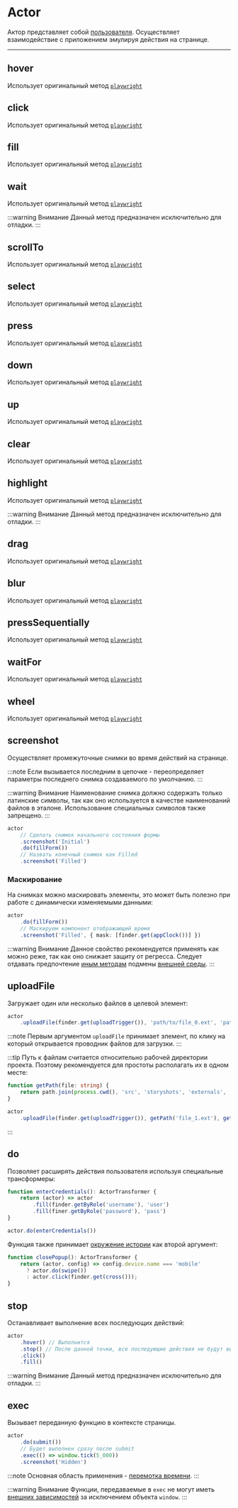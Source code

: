 # Actor

Актор представляет собой [пользователя](/specification/requirements/user). Осуществляет взаимодействие с приложением эмулируя действия на странице.

---

## hover

Использует оригинальный метод [`playwright`](https://playwright.dev/docs/api/class-locator#locator-hover)

## click

Использует оригинальный метод [`playwright`](https://playwright.dev/docs/api/class-locator#locator-click)

## fill

Использует оригинальный метод [`playwright`](https://playwright.dev/docs/api/class-locator#locator-fill)

## wait

Использует оригинальный метод [`playwright`](https://playwright.dev/docs/api/class-frame#frame-wait-for-timeout)

:::warning Внимание
Данный метод предназначен исключительно для отладки.
:::

## scrollTo

Использует оригинальный метод
[`playwright`](https://playwright.dev/docs/api/class-locator#locator-scroll-into-view-if-needed)

## select

Использует оригинальный метод [`playwright`](https://playwright.dev/docs/api/class-locator#locator-select-option)

## press

Использует оригинальный метод [`playwright`](https://playwright.dev/docs/api/class-keyboard#keyboard-press)

## down

Использует оригинальный метод [`playwright`](https://playwright.dev/docs/api/class-keyboard#keyboard-down)

## up

Использует оригинальный метод [`playwright`](https://playwright.dev/docs/api/class-keyboard#keyboard-up)

## clear

Использует оригинальный метод [`playwright`](https://playwright.dev/docs/api/class-locator#locator-clear)

## highlight

Использует оригинальный метод [`playwright`](https://playwright.dev/docs/api/class-locator#locator-highlight)

:::warning Внимание
Данный метод предназначен исключительно для отладки.
:::

## drag

Использует оригинальный метод [`playwright`](https://playwright.dev/docs/api/class-locator#locator-drag-to)

## blur

Использует оригинальный метод [`playwright`](https://playwright.dev/docs/api/class-locator#locator-blur)

## pressSequentially

Использует оригинальный метод [`playwright`](https://playwright.dev/docs/api/class-locator#locator-press-sequentially)

## waitFor

Использует оригинальный метод [`playwright`](https://playwright.dev/docs/api/class-locator#locator-wait-for)

## wheel

Использует оригинальный метод [`playwright`](https://playwright.dev/docs/api/class-mouse#mouse-wheel)

## screenshot

Осуществляет промежуточные снимки во время действий на странице.

:::note
Если вызывается последним в цепочке - переопределяет параметры последнего снимка создаваемого по умолчанию.
:::

:::warning Внимание
Наименование снимка должно содержать только латинские символы, так как оно используется в качестве наименований файлов в
эталоне. Использование специальных символов также запрещено.
:::

```ts
actor
    // Сделать снимок начального состояния формы
    .screenshot('Initial')
    .do(fillForm())
    // Назвать конечный снимок как Filled
    .screenshot('Filled')
```

### Маскирование

На снимках можно маскировать элементы, это может быть полезно при работе с динамически изменяемыми данными:

```ts
actor
    .do(fillForm())
    // Маскируем компонент отображающий время
    .screenshot('Filled', { mask: [finder.get(appClock())] })
```

:::warning Внимание
Данное свойство рекомендуется применять как можно реже, так как оно снижает защиту от регресса. Следует отдавать
предпочтение [иным методам](/patterns/replace) подмены [внешней среды](/specification/requirements/env).
:::

## uploadFile

Загружает один или несколько файлов в целевой элемент:

```ts
actor
    .uploadFile(finder.get(uploadTrigger()), 'path/to/file_0.ext', 'path/to/file_1.ext')
```

:::note
Первым аргументом `uploadFile` принимает элемент, по клику на который открывается проводник файлов для загрузки.
:::

:::tip
Путь к файлам считается относительно рабочей директории проекта. Поэтому рекомендуется для простоты располагать их в
одном месте:

```ts
function getPath(file: string) {
    return path.join(process.cwd(), 'src', 'storyshots', 'externals', 'stub-files', file);
}

actor
    .uploadFile(finder.get(uploadTrigger()), getPath('file_1.ext'), getPath('file_2.ext'))
```

:::

## do

Позволяет расширять действия пользователя используя специальные трансформеры:

```ts
function enterCredentials(): ActorTransformer {
    return (actor) => actor
        .fill(finder.getByRole('username'), 'user')
        .fill(finer.getByRole('password'), 'pass')
}

actor.do(enterCredentials())
```

Функция также принимает [окружение истории](/API/story-elements/story-config) как второй аргумент:

```ts
function closePopup(): ActorTransformer {
    return (actor, config) => config.device.name === 'mobile'
      ? actor.do(swipe())
      : actor.click(finder.get(cross()));
}
```

## stop

Останавливает выполнение всех последующих действий:

```ts
actor
    .hover() // Выполнится
    .stop() // После данной точки, все последующие действия не будут выполнены
    .click()
    .fill()
```

:::warning Внимание
Данный метод предназначен исключительно для отладки.
:::

## exec

Вызывает переданную функцию в контексте страницы.

```ts
actor
    .do(submit())
    // Будет выполнен сразу после submit
    .exec(() => window.tick(5_000))
    .screenshot('Hidden')
```

:::note
Основная область применения - [перемотка времени](/modules/web-api).
:::

:::warning Внимание
Функции, передаваемые в `exec` не могут иметь [внешних зависимостей](/specification/requirements/env) за исключением объекта `window`.
:::
